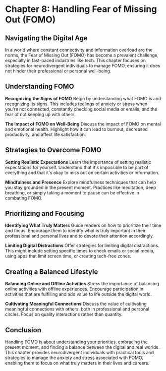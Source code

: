 
# Chapter 8: Handling Fear of Missing Out (FOMO)

## Navigating the Digital Age

In a world where constant connectivity and information overload are the norms, the Fear of Missing Out (FOMO) has become a prevalent challenge, especially in fast-paced industries like tech. This chapter focuses on strategies for neurodivergent individuals to manage FOMO, ensuring it does not hinder their professional or personal well-being.

## Understanding FOMO

**Recognizing the Signs of FOMO**
Begin by understanding what FOMO is and recognizing its signs. This includes feelings of anxiety or stress when you're not connected, constantly checking social media or emails, and the fear of not keeping up with others.

**The Impact of FOMO on Well-Being**
Discuss the impact of FOMO on mental and emotional health. Highlight how it can lead to burnout, decreased productivity, and affect life satisfaction.

## Strategies to Overcome FOMO

**Setting Realistic Expectations**
Learn the importance of setting realistic expectations for yourself. Understand that it's impossible to be part of everything and that it's okay to miss out on certain activities or information.

**Mindfulness and Presence**
Explore mindfulness techniques that can help you stay grounded in the present moment. Practices like meditation, deep breathing, or simply taking a moment to pause can be effective in combating FOMO.

## Prioritizing and Focusing

**Identifying What Truly Matters**
Guide readers on how to prioritize their time and focus. Encourage them to identify what is truly important in their professional and personal lives and to devote their attention accordingly.

**Limiting Digital Distractions**
Offer strategies for limiting digital distractions. This might include setting specific times to check emails or social media, using apps that limit screen time, or creating tech-free zones.

## Creating a Balanced Lifestyle

**Balancing Online and Offline Activities**
Stress the importance of balancing online activities with offline experiences. Encourage participation in activities that are fulfilling and add value to life outside the digital world.

**Cultivating Meaningful Connections**
Discuss the value of cultivating meaningful connections with others, both in professional and personal circles. Focus on quality interactions rather than quantity.

## Conclusion

Handling FOMO is about understanding your priorities, embracing the present moment, and finding a balance between the digital and real worlds. This chapter provides neurodivergent individuals with practical tools and strategies to manage the anxiety and stress associated with FOMO, enabling them to focus on what truly matters in their lives and careers.
